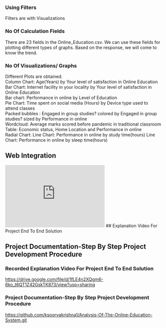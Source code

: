 ### Using Filters
Filters are with Visualizations
### No Of Calculation Fields
There are 23 fields in the Online_Education.csv. We can use these fields for plotting different types of graphs. Based on the response, we will come to know the trend.
### No Of Visualizations/ Graphs
Different Plots are obtained.<br>
Column Chart: Age(Years) by Your level of satisfaction in Online Education<br>
Bar Chart: Internet facility in your locality by Your level of satisfaction in Online Education<br>
Bar chart: Performance in online by Level of Education<br>
Pie Chart: Time spent on social media (Hours) by Device type used to attend classes<br>
Packed bubbles : Engaged in group studies? colored by Engaged in group studies? sized by Performance in online<br>
Wordcloud: Average marks scored before pandemic in traditional classroom <br>
Table: Economic status, Home Location and Performance in online<br>
Radial Chart:
Line Chart: Performance in online by study time(hours)
Line Chart: Performance in online by sleep time(hours)
## Web Integration
<iframe src="https://us3.ca.analytics.ibm.com/bi/?perspective=story&amp;pathRef=.my_folders%2FStory%2Bon%2BOnline%2BEducation%2BAnalysis%2B1-9-2023&amp;closeWindowOnLastView=true&amp;ui_appbar=false&amp;ui_navbar=false&amp;shareMode=embedded&amp;action=view&amp;sceneId=model0000018a5115d053_00000000&amp;sceneTime=5000" width="320" height="200" frameborder="0" gesture="media" allow="encrypted-media" allowfullscreen=""></iframe>
## Explanation Video For Project End To End Solution

## Project Documentation-Step By Step Project Development Procedure
### Recorded Explanation Video For Project End To End Solution
https://drive.google.com/file/d/1fLE4n2XQgm6-6ko_t6QT1Z42GskTK873/view?usp=sharing
### Project Documentation-Step By Step Project Development Procedure
https://github.com/ksooryakrishna1/Analysis-Of-The-Online-Education-System.git 

